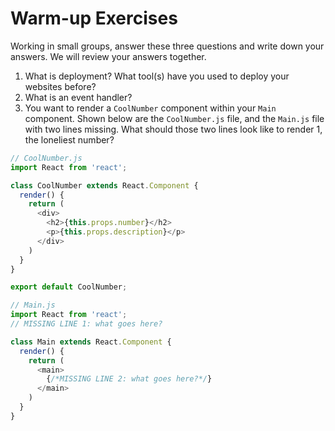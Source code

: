 # Warm-up Exercises

Working in small groups, answer these three questions and write down your answers. We will review your answers together.

1. What is deployment? What tool(s) have you used to deploy your websites before?
2. What is an event handler?
3. You want to render a `CoolNumber` component within your `Main` component. Shown below are the `CoolNumber.js` file, and the `Main.js` file with two lines missing. What should those two lines look like to render 1, the loneliest number?

```js
// CoolNumber.js
import React from 'react';

class CoolNumber extends React.Component {
  render() {
    return (
      <div>
        <h2>{this.props.number}</h2>
        <p>{this.props.description}</p>
      </div>
    )
  }
}

export default CoolNumber;
```

```js
// Main.js
import React from 'react';
// MISSING LINE 1: what goes here?

class Main extends React.Component {
  render() {
    return (
      <main>
        {/*MISSING LINE 2: what goes here?*/}
      </main>
    )
  }
}
```
